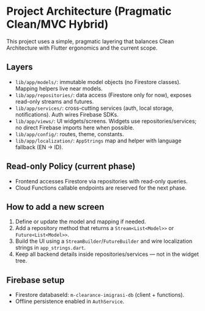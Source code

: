 # Project Architecture (Pragmatic Clean/MVC Hybrid)

This project uses a simple, pragmatic layering that balances Clean Architecture with Flutter ergonomics and the current scope.

## Layers
- `lib/app/models/`: immutable model objects (no Firestore classes). Mapping helpers live near models.
- `lib/app/repositories/`: data access (Firestore only for now), exposes read-only streams and futures.
- `lib/app/services/`: cross-cutting services (auth, local storage, notifications). Auth wires Firebase SDKs.
- `lib/app/views/`: UI widgets/screens. Widgets use repositories/services; no direct Firebase imports here when possible.
- `lib/app/config/`: routes, theme, constants.
- `lib/app/localization/`: `AppStrings` map and helper with language fallback (EN → ID).

## Read-only Policy (current phase)
- Frontend accesses Firestore via repositories with read-only queries.
- Cloud Functions callable endpoints are reserved for the next phase.

## How to add a new screen
1. Define or update the model and mapping if needed.
2. Add a repository method that returns a `Stream<List<Model>>` or `Future<List<Model>>`.
3. Build the UI using a `StreamBuilder`/`FutureBuilder` and wire localization strings in `app_strings.dart`.
4. Keep all backend details inside repositories/services — not in the widget tree.

## Firebase setup
- Firestore databaseId: `m-clearance-imigrasi-db` (client + functions).
- Offline persistence enabled in `AuthService`.

